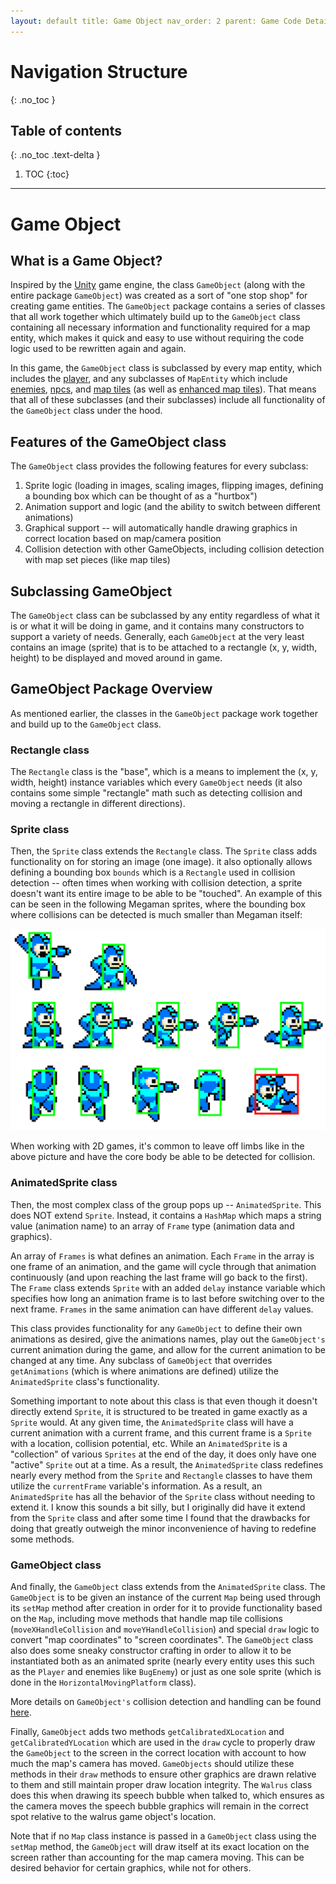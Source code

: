 ```yaml
---
layout: default title: Game Object nav_order: 2 parent: Game Code Details has_children: true permalink: /GameCodeDetails/GameObject
---
```


# Navigation Structure

{: .no_toc }

## Table of contents

{: .no_toc .text-delta }

1. TOC {:toc}

---

# Game Object

## What is a Game Object?

Inspired by the [Unity](https://unity.com/) game engine, the class `GameObject` (along with the entire package `GameObject`) was created as a sort of "one stop shop" for creating game entities. The `GameObject` package contains a series of classes that all work together which ultimately build up to the `GameObject` class containing all necessary information and functionality required for a map entity, which makes it quick and easy to use without requiring the code logic used to be rewritten again and again.

In this game, the `GameObject` class is subclassed by every map entity, which includes the [player](./player.md), and any subclasses of `MapEntity` which include [enemies](./MapSubSections/enemies.md), [npcs](./MapSubSections/npcs.md), and [map tiles](/GameDetails/Map/MapTilesAndTilesets) (as well as
[enhanced map tiles](./MapSubSections/enhanced-map-tiles.md)). That means that all of these subclasses (and their subclasses) include all functionality of the `GameObject` class under the hood.

## Features of the GameObject class

The `GameObject` class provides the following features for every subclass:

1. Sprite logic (loading in images, scaling images, flipping images, defining a bounding box which can be thought of as a "hurtbox")
2. Animation support and logic (and the ability to switch between different animations)
3. Graphical support -- will automatically handle drawing graphics in correct location based on map/camera position
4. Collision detection with other GameObjects, including collision detection with map set pieces (like map tiles)

## Subclassing GameObject

The `GameObject` class can be subclassed by any entity regardless of what it is or what it will be doing in game, and it contains many constructors to support a variety of needs. Generally, each `GameObject` at the very least contains an image (sprite) that is to be attached to a rectangle (x, y, width, height) to be displayed and moved around in game.

## GameObject Package Overview

As mentioned earlier, the classes in the `GameObject` package work together and build up to the `GameObject` class.

### Rectangle class

The `Rectangle` class is the "base", which is a means to implement the (x, y, width, height) instance variables which every
`GameObject` needs (it also contains some simple "rectangle" math such as detecting collision and moving a rectangle in different directions).

### Sprite class

Then, the `Sprite` class extends the `Rectangle` class. The `Sprite` class adds functionality on for storing an image (one image). it also optionally allows defining a bounding box `bounds` which is a `Rectangle` used in collision detection -- often times when working with collision detection, a sprite doesn't want its entire image to be able to be "touched". An example of this can be seen in the following Megaman sprites, where the bounding box where collisions can be detected is much smaller than Megaman itself:

![megaman-bounds.png](../../assets/images/megaman-bounds.png)

When working with 2D games, it's common to leave off limbs like in the above picture and have the core body be able to be detected for collision.

### AnimatedSprite class

Then, the most complex class of the group pops up -- `AnimatedSprite`. This does NOT extend `Sprite`. Instead, it contains a `HashMap`
which maps a string value (animation name) to an array of `Frame` type (animation data and graphics).

An array of `Frames` is what defines an animation. Each `Frame` in the array is one frame of an animation, and the game will cycle through that animation continuously (and upon reaching the last frame will go back to the first). The `Frame` class extends `Sprite` with an added `delay` instance variable which specifies how long an animation frame is to last before switching over to the next frame. `Frames` in the same animation can have different `delay` values.

This class provides functionality for any `GameObject` to define their own animations as desired, give the animations names, play out the `GameObject's` current animation during the game, and allow for the current animation to be changed at any time. Any subclass of `GameObject` that overrides `getAnimations` (which is where animations are defined) utilize the `AnimatedSprite` class's functionality.

Something important to note about this class is that even though it doesn't directly extend `Sprite`, it is structured to be treated in game exactly as a `Sprite` would. At any given time, the `AnimatedSprite` class will have a current animation with a current frame, and this current frame is a `Sprite` with a location, collision potential, etc. While an `AnimatedSprite` is a "collection" of various
`Sprites` at the end of the day, it does only have one "active" `Sprite` out at a time. As a result, the `AnimatedSprite` class redefines nearly every method from the `Sprite` and `Rectangle` classes to have them utilize the `currentFrame` variable's information. As a result, an `AnimatedSprite` has all the behavior of the `Sprite` class without needing to extend it. I know this sounds a bit silly, but I originally did have it extend from the `Sprite` class and after some time I found that the drawbacks for doing that greatly outweigh the minor inconvenience of having to redefine some methods.

### GameObject class

And finally, the `GameObject` class extends from the `AnimatedSprite` class. The `GameObject` is to be given an instance of the current `Map` being used through its `setMap` method after creation in order for it to provide functionality based on the `Map`, including move methods that handle map tile collisions (`moveXHandleCollision` and `moveYHandleCollision`) and special `draw` logic to convert "map coordinates" to "screen coordinates". The `GameObject` class also does some sneaky constructor crafting in order to allow it to be instantiated both as an animated sprite (nearly every entity uses this such as the `Player` and enemies like `BugEnemy`)
or just as one sole sprite (which is done in the `HorizontalMovingPlatform` class).

More details on `GameObject's` collision detection and handling can be found [here](./PlayerSubSections/collision-detection.md).

Finally, `GameObject` adds two methods `getCalibratedXLocation` and `getCalibratedYLocation` which are used in the `draw` cycle to properly draw the `GameObject` to the screen in the correct location with account to how much the map's camera has moved. `GameObjects` should utilize these methods in their `draw` methods to ensure other graphics are drawn relative to them and still maintain proper draw location integrity. The `Walrus` class does this when drawing its speech bubble when talked to, which ensures as the camera moves the speech bubble graphics will remain in the correct spot relative to the walrus game object's location.

Note that if no `Map` class instance is passed in a `GameObject` class using the `setMap` method, the `GameObject` will draw itself at its exact location on the screen rather than accounting for the map camera moving. This can be desired behavior for certain graphics, while not for others.